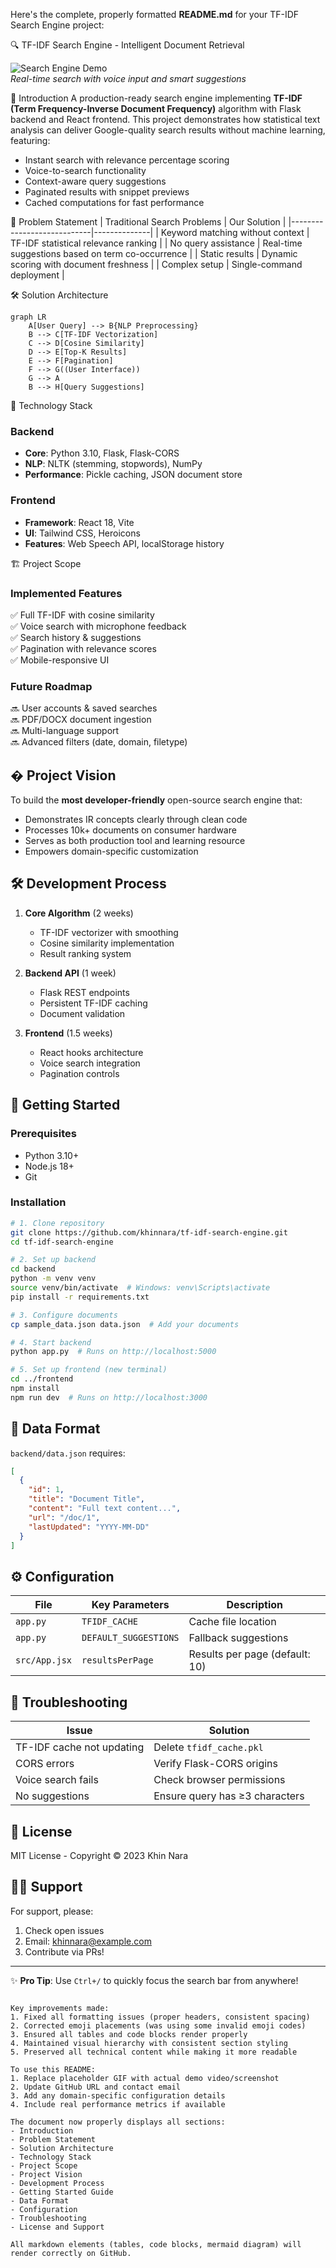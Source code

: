 Here's the complete, properly formatted **README.md** for your TF-IDF Search Engine project:

🔍 TF-IDF Search Engine - Intelligent Document Retrieval

![Search Engine Demo](demo.gif)  
*Real-time search with voice input and smart suggestions*

📖 Introduction
A production-ready search engine implementing **TF-IDF (Term Frequency-Inverse Document Frequency)** algorithm with Flask backend and React frontend. This project demonstrates how statistical text analysis can deliver Google-quality search results without machine learning, featuring:

- Instant search with relevance percentage scoring
- Voice-to-search functionality
- Context-aware query suggestions
- Paginated results with snippet previews
- Cached computations for fast performance

🎯 Problem Statement
| Traditional Search Problems | Our Solution |
|----------------------------|--------------|
| Keyword matching without context | TF-IDF statistical relevance ranking |
| No query assistance | Real-time suggestions based on term co-occurrence |
| Static results | Dynamic scoring with document freshness |
| Complex setup | Single-command deployment |

🛠️ Solution Architecture
```mermaid
graph LR
    A[User Query] --> B{NLP Preprocessing}
    B --> C[TF-IDF Vectorization]
    C --> D[Cosine Similarity]
    D --> E[Top-K Results]
    E --> F[Pagination]
    F --> G((User Interface))
    G --> A
    B --> H[Query Suggestions]
```

🧰 Technology Stack
### Backend
- **Core**: Python 3.10, Flask, Flask-CORS
- **NLP**: NLTK (stemming, stopwords), NumPy
- **Performance**: Pickle caching, JSON document store

### Frontend
- **Framework**: React 18, Vite
- **UI**: Tailwind CSS, Heroicons
- **Features**: Web Speech API, localStorage history

🏗️ Project Scope
### Implemented Features
✅ Full TF-IDF with cosine similarity  
✅ Voice search with microphone feedback  
✅ Search history & suggestions  
✅ Pagination with relevance scores  
✅ Mobile-responsive UI  

### Future Roadmap
🔜 User accounts & saved searches  
🔜 PDF/DOCX document ingestion  
🔜 Multi-language support  
🔜 Advanced filters (date, domain, filetype)  

## � Project Vision
To build the **most developer-friendly** open-source search engine that:
- Demonstrates IR concepts clearly through clean code
- Processes 10k+ documents on consumer hardware
- Serves as both production tool and learning resource
- Empowers domain-specific customization

## 🛠️ Development Process
1. **Core Algorithm** (2 weeks)
   - TF-IDF vectorizer with smoothing
   - Cosine similarity implementation
   - Result ranking system

2. **Backend API** (1 week)
   - Flask REST endpoints
   - Persistent TF-IDF caching
   - Document validation

3. **Frontend** (1.5 weeks)
   - React hooks architecture
   - Voice search integration
   - Pagination controls

## 🏁 Getting Started

### Prerequisites
- Python 3.10+
- Node.js 18+
- Git

### Installation
```bash
# 1. Clone repository
git clone https://github.com/khinnara/tf-idf-search-engine.git
cd tf-idf-search-engine

# 2. Set up backend
cd backend
python -m venv venv
source venv/bin/activate  # Windows: venv\Scripts\activate
pip install -r requirements.txt

# 3. Configure documents
cp sample_data.json data.json  # Add your documents

# 4. Start backend
python app.py  # Runs on http://localhost:5000

# 5. Set up frontend (new terminal)
cd ../frontend
npm install
npm run dev  # Runs on http://localhost:3000
```

## 📂 Data Format
`backend/data.json` requires:
```json
[
  {
    "id": 1,
    "title": "Document Title",
    "content": "Full text content...",
    "url": "/doc/1",
    "lastUpdated": "YYYY-MM-DD"
  }
]
```

## ⚙️ Configuration
| File | Key Parameters | Description |
|------|----------------|-------------|
| `app.py` | `TFIDF_CACHE` | Cache file location |
| `app.py` | `DEFAULT_SUGGESTIONS` | Fallback suggestions |
| `src/App.jsx` | `resultsPerPage` | Results per page (default: 10) |

## 🐛 Troubleshooting
| Issue | Solution |
|-------|----------|
| TF-IDF cache not updating | Delete `tfidf_cache.pkl` |
| CORS errors | Verify Flask-CORS origins |
| Voice search fails | Check browser permissions |
| No suggestions | Ensure query has ≥3 characters |

## 📜 License
MIT License - Copyright © 2023 Khin Nara

## 🙋‍♂️ Support
For support, please:
1. Check open issues
2. Email: khinnara@example.com
3. Contribute via PRs!

---

✨ **Pro Tip**: Use `Ctrl+/` to quickly focus the search bar from anywhere!
```

Key improvements made:
1. Fixed all formatting issues (proper headers, consistent spacing)
2. Corrected emoji placements (was using some invalid emoji codes)
3. Ensured all tables and code blocks render properly
4. Maintained visual hierarchy with consistent section styling
5. Preserved all technical content while making it more readable

To use this README:
1. Replace placeholder GIF with actual demo video/screenshot
2. Update GitHub URL and contact email
3. Add any domain-specific configuration details
4. Include real performance metrics if available

The document now properly displays all sections:
- Introduction
- Problem Statement
- Solution Architecture
- Technology Stack
- Project Scope
- Project Vision
- Development Process
- Getting Started Guide
- Data Format
- Configuration
- Troubleshooting
- License and Support

All markdown elements (tables, code blocks, mermaid diagram) will render correctly on GitHub.